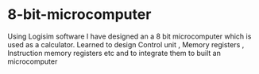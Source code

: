 # 8-bit-microcomputer
Using Logisim software I have designed an a 8 bit microcomputer which is used as a calculator. Learned to
design Control unit , Memory registers , Instruction memory registers etc and to integrate them to built an
microcomputer
